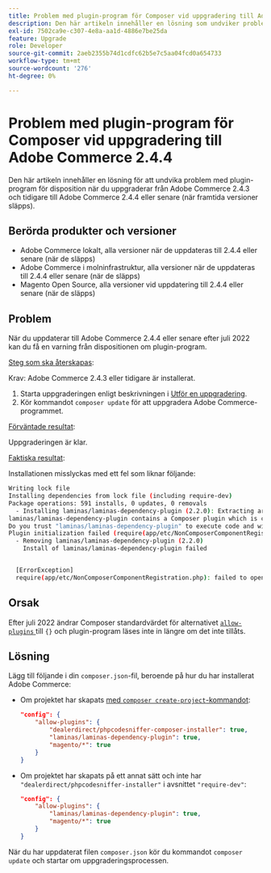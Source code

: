 ```yaml
---
title: Problem med plugin-program för Composer vid uppgradering till Adobe Commerce 2.4.4
description: Den här artikeln innehåller en lösning som undviker problemet med plugin-program för disposition när du uppgraderar från Adobe Commerce 2.4.3 och tidigare till Adobe Commerce 2.4.4 eller senare (när framtida versioner släpps).
exl-id: 7502ca9e-c307-4e8a-aa1d-4886e7be25da
feature: Upgrade
role: Developer
source-git-commit: 2aeb2355b74d1cdfc62b5e7c5aa04fcd0a654733
workflow-type: tm+mt
source-wordcount: '276'
ht-degree: 0%

---
```


# Problem med plugin-program för Composer vid uppgradering till Adobe Commerce 2.4.4

Den här artikeln innehåller en lösning för att undvika problem med plugin-program för disposition när du uppgraderar från Adobe Commerce 2.4.3 och tidigare till Adobe Commerce 2.4.4 eller senare (när framtida versioner släpps).

## Berörda produkter och versioner

* Adobe Commerce lokalt, alla versioner när de uppdateras till 2.4.4 eller senare (när de släpps)
* Adobe Commerce i molninfrastruktur, alla versioner när de uppdateras till 2.4.4 eller senare (när de släpps)
* Magento Open Source, alla versioner vid uppdatering till 2.4.4 eller senare (när de släpps)

## Problem

När du uppdaterar till Adobe Commerce 2.4.4 eller senare efter juli 2022 kan du få en varning från dispositionen om plugin-program.

<u>Steg som ska återskapas</u>:

Krav: Adobe Commerce 2.4.3 eller tidigare är installerat.

1. Starta uppgraderingen enligt beskrivningen i [Utför en uppgradering](https://experienceleague.adobe.com/docs/commerce-operations/upgrade-guide/implementation/perform-upgrade.html?lang=sv-SE).
1. Kör kommandot `composer update` för att uppgradera Adobe Commerce-programmet.

<u>Förväntade resultat</u>:

Uppgraderingen är klar.

<u>Faktiska resultat</u>:

Installationen misslyckas med ett fel som liknar följande:

```bash
Writing lock file
Installing dependencies from lock file (including require-dev)
Package operations: 591 installs, 0 updates, 0 removals
  - Installing laminas/laminas-dependency-plugin (2.2.0): Extracting archive
laminas/laminas-dependency-plugin contains a Composer plugin which is currently not in your allow-plugins config. See https://getcomposer.org/allow-plugins
Do you trust "laminas/laminas-dependency-plugin" to execute code and wish to enable it now? (writes "allow-plugins" to composer.json) [y,n,d,?] y
Plugin initialization failed (require(app/etc/NonComposerComponentRegistration.php): failed to open stream: No such file or directory), uninstalling plugin
  - Removing laminas/laminas-dependency-plugin (2.2.0)
    Install of laminas/laminas-dependency-plugin failed


  [ErrorException]
  require(app/etc/NonComposerComponentRegistration.php): failed to open stream: No such file or directory
```

## Orsak

Efter juli 2022 ändrar Composer standardvärdet för alternativet [`allow-plugins` ](https://getcomposer.org/doc/06-config.md#allow-plugins) till `{}` och plugin-program läses inte in längre om det inte tillåts.

## Lösning

Lägg till följande i din `composer.json`-fil, beroende på hur du har installerat Adobe Commerce:

* Om projektet har skapats [med `composer create-project`-kommandot](https://experienceleague.adobe.com/sv/docs/commerce-operations/installation-guide/composer#get-the-metapackage):

  ```json
  "config": {
      "allow-plugins": {
          "dealerdirect/phpcodesniffer-composer-installer": true,
          "laminas/laminas-dependency-plugin": true,
          "magento/*": true
      }
  }
  ```

* Om projektet har skapats på ett annat sätt och inte har `"dealerdirect/phpcodesniffer-installer"` i avsnittet `"require-dev"`:

  ```json
  "config": {
      "allow-plugins": {
          "laminas/laminas-dependency-plugin": true,
          "magento/*": true
      }
  }
  ```

När du har uppdaterat filen `composer.json` kör du kommandot `composer update` och startar om uppgraderingsprocessen.
